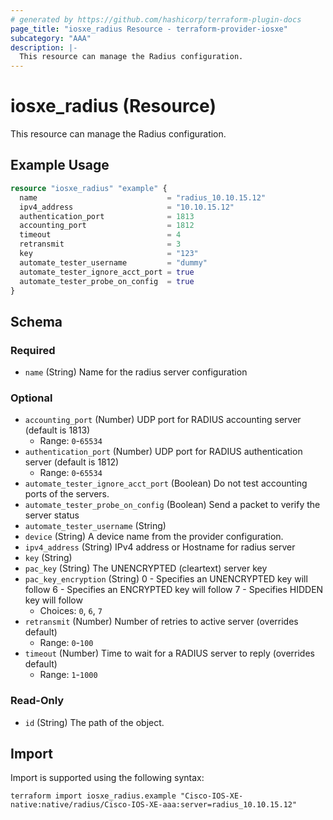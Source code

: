 ```yaml
---
# generated by https://github.com/hashicorp/terraform-plugin-docs
page_title: "iosxe_radius Resource - terraform-provider-iosxe"
subcategory: "AAA"
description: |-
  This resource can manage the Radius configuration.
---
```


# iosxe_radius (Resource)

This resource can manage the Radius configuration.

## Example Usage

```terraform
resource "iosxe_radius" "example" {
  name                             = "radius_10.10.15.12"
  ipv4_address                     = "10.10.15.12"
  authentication_port              = 1813
  accounting_port                  = 1812
  timeout                          = 4
  retransmit                       = 3
  key                              = "123"
  automate_tester_username         = "dummy"
  automate_tester_ignore_acct_port = true
  automate_tester_probe_on_config  = true
}
```

<!-- schema generated by tfplugindocs -->
## Schema

### Required

- `name` (String) Name for the radius server configuration

### Optional

- `accounting_port` (Number) UDP port for RADIUS accounting server (default is 1813)
  - Range: `0`-`65534`
- `authentication_port` (Number) UDP port for RADIUS authentication server (default is 1812)
  - Range: `0`-`65534`
- `automate_tester_ignore_acct_port` (Boolean) Do not test accounting ports of the servers.
- `automate_tester_probe_on_config` (Boolean) Send a packet to verify the server status
- `automate_tester_username` (String)
- `device` (String) A device name from the provider configuration.
- `ipv4_address` (String) IPv4 address or Hostname for radius server
- `key` (String)
- `pac_key` (String) The UNENCRYPTED (cleartext) server key
- `pac_key_encryption` (String) 0 - Specifies an UNENCRYPTED key will follow 6 - Specifies an ENCRYPTED key will follow 7 - Specifies HIDDEN key will follow
  - Choices: `0`, `6`, `7`
- `retransmit` (Number) Number of retries to active server (overrides default)
  - Range: `0`-`100`
- `timeout` (Number) Time to wait for a RADIUS server to reply (overrides default)
  - Range: `1`-`1000`

### Read-Only

- `id` (String) The path of the object.

## Import

Import is supported using the following syntax:

```shell
terraform import iosxe_radius.example "Cisco-IOS-XE-native:native/radius/Cisco-IOS-XE-aaa:server=radius_10.10.15.12"
```
